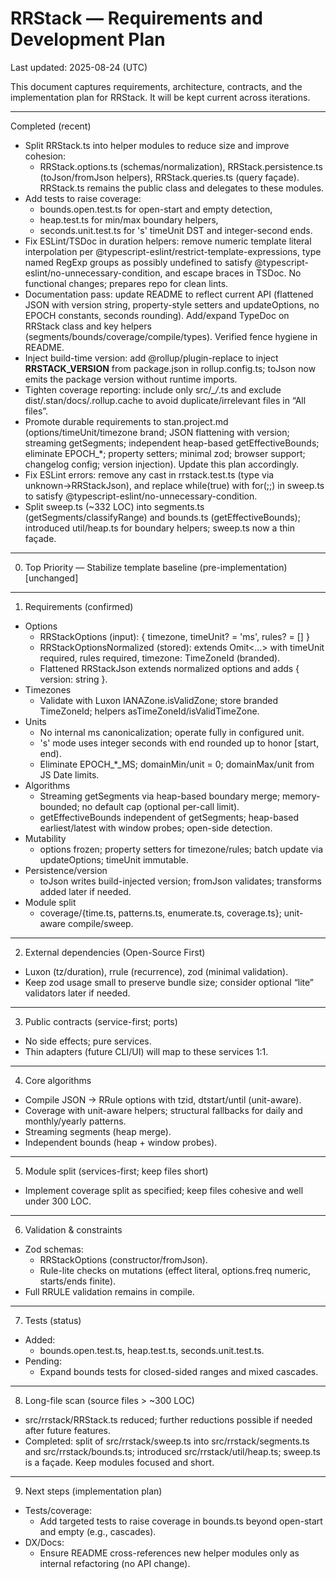 # RRStack — Requirements and Development Plan

Last updated: 2025-08-24 (UTC)

This document captures requirements, architecture, contracts, and the implementation plan for RRStack. It will be kept current across iterations.

---

Completed (recent)

- Split RRStack.ts into helper modules to reduce size and improve cohesion:
  - RRStack.options.ts (schemas/normalization), RRStack.persistence.ts (toJson/fromJson helpers), RRStack.queries.ts (query façade). RRStack.ts remains the public class and delegates to these modules.
- Add tests to raise coverage:
  - bounds.open.test.ts for open-start and empty detection,
  - heap.test.ts for min/max boundary helpers,
  - seconds.unit.test.ts for 's' timeUnit DST and integer-second ends.
- Fix ESLint/TSDoc in duration helpers: remove numeric template literal interpolation per @typescript-eslint/restrict-template-expressions, type named RegExp groups as possibly undefined to satisfy @typescript-eslint/no-unnecessary-condition, and escape braces in TSDoc. No functional changes; prepares repo for clean lints.
- Documentation pass: update README to reflect current API (flattened JSON with version string, property-style setters and updateOptions, no EPOCH constants, seconds rounding). Add/expand TypeDoc on RRStack class and key helpers (segments/bounds/coverage/compile/types). Verified fence hygiene in README.
- Inject build-time version: add @rollup/plugin-replace to inject **RRSTACK_VERSION** from package.json in rollup.config.ts; toJson now emits the package version without runtime imports.
- Tighten coverage reporting: include only src/_\_/_.ts and exclude dist/.stan/docs/.rollup.cache to avoid duplicate/irrelevant files in “All files”.
- Promote durable requirements to stan.project.md (options/timeUnit/timezone brand; JSON flattening with version; streaming getSegments; independent heap-based getEffectiveBounds; eliminate EPOCH\_\*; property setters; minimal zod; browser support; changelog config; version injection). Update this plan accordingly.
- Fix ESLint errors: remove any cast in rrstack.test.ts (type via unknown→RRStackJson), and replace while(true) with for(;;) in sweep.ts to satisfy @typescript-eslint/no-unnecessary-condition.
- Split sweep.ts (~332 LOC) into segments.ts (getSegments/classifyRange) and bounds.ts (getEffectiveBounds); introduced util/heap.ts for boundary helpers; sweep.ts now a thin façade.

---

0. Top Priority — Stabilize template baseline (pre-implementation)
   [unchanged]

---

1. Requirements (confirmed)

- Options
  - RRStackOptions (input): { timezone, timeUnit? = 'ms', rules? = [] }
  - RRStackOptionsNormalized (stored): extends Omit<…> with timeUnit required, rules required, timezone: TimeZoneId (branded).
  - Flattened RRStackJson extends normalized options and adds { version: string }.
- Timezones
  - Validate with Luxon IANAZone.isValidZone; store branded TimeZoneId; helpers asTimeZoneId/isValidTimeZone.
- Units
  - No internal ms canonicalization; operate fully in configured unit.
  - 's' mode uses integer seconds with end rounded up to honor [start, end).
  - Eliminate EPOCH\_\*\_MS; domainMin/unit = 0; domainMax/unit from JS Date limits.
- Algorithms
  - Streaming getSegments via heap-based boundary merge; memory-bounded; no default cap (optional per-call limit).
  - getEffectiveBounds independent of getSegments; heap-based earliest/latest with window probes; open-side detection.
- Mutability
  - options frozen; property setters for timezone/rules; batch update via updateOptions; timeUnit immutable.
- Persistence/version
  - toJson writes build-injected version; fromJson validates; transforms added later if needed.
- Module split
  - coverage/{time.ts, patterns.ts, enumerate.ts, coverage.ts}; unit-aware compile/sweep.

---

2. External dependencies (Open-Source First)

- Luxon (tz/duration), rrule (recurrence), zod (minimal validation).
- Keep zod usage small to preserve bundle size; consider optional “lite” validators later if needed.

---

3. Public contracts (service-first; ports)

- No side effects; pure services.
- Thin adapters (future CLI/UI) will map to these services 1:1.

---

4. Core algorithms

- Compile JSON → RRule options with tzid, dtstart/until (unit-aware).
- Coverage with unit-aware helpers; structural fallbacks for daily and monthly/yearly patterns.
- Streaming segments (heap merge).
- Independent bounds (heap + window probes).

---

5. Module split (services-first; keep files short)

- Implement coverage split as specified; keep files cohesive and well under 300 LOC.

---

6. Validation & constraints

- Zod schemas:
  - RRStackOptions (constructor/fromJson).
  - Rule-lite checks on mutations (effect literal, options.freq numeric, starts/ends finite).
- Full RRULE validation remains in compile.

---

7. Tests (status)

- Added:
  - bounds.open.test.ts, heap.test.ts, seconds.unit.test.ts.
- Pending:
  - Expand bounds tests for closed-sided ranges and mixed cascades.

---

8. Long-file scan (source files > ~300 LOC)

- src/rrstack/RRStack.ts reduced; further reductions possible if needed after future features.
- Completed: split of src/rrstack/sweep.ts into src/rrstack/segments.ts and src/rrstack/bounds.ts; introduced src/rrstack/util/heap.ts; sweep.ts is a façade. Keep modules focused and short.

---

9. Next steps (implementation plan)

- Tests/coverage:
  - Add targeted tests to raise coverage in bounds.ts beyond open-start and empty (e.g., cascades).
- DX/Docs:
  - Ensure README cross-references new helper modules only as internal refactoring (no API change).
